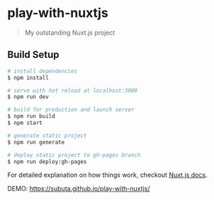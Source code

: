 # play-with-nuxtjs

> My outstanding Nuxt.js project

## Build Setup

``` bash
# install dependencies
$ npm install

# serve with hot reload at localhost:3000
$ npm run dev

# build for production and launch server
$ npm run build
$ npm start

# generate static project
$ npm run generate

# deploy static project to gh-pages branch
$ npm run deploy:gh-pages
```

For detailed explanation on how things work, checkout [Nuxt.js docs](https://nuxtjs.org).

DEMO: https://subuta.github.io/play-with-nuxtjs/

